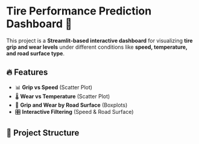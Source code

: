 # Tire Performance Prediction Dashboard 🚗

This project is a **Streamlit-based interactive dashboard** for visualizing **tire grip and wear levels** under different conditions like **speed, temperature, and road surface type**.

## 🔥 Features
- 📊 **Grip vs Speed** (Scatter Plot)
- 🌡️ **Wear vs Temperature** (Scatter Plot)
- 🏁 **Grip and Wear by Road Surface** (Boxplots)
- 🎛️ **Interactive Filtering** (Speed & Road Surface)

## 📂 Project Structure
